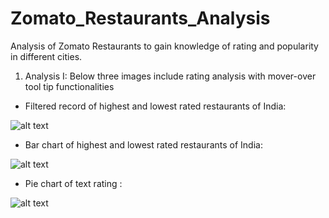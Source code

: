 # Zomato_Restaurants_Analysis

Analysis of Zomato Restaurants to gain knowledge of rating and popularity in different cities.

1) Analysis I: Below three images include rating analysis with mover-over tool tip functionalities

- Filtered record of highest and lowest rated restaurants of India:

![alt text](https://github.com/karankharecha/Zomato_Restaurants_Analysis/blob/master/output_files/max_min_rating_csv.png)

- Bar chart of highest and lowest rated restaurants of India:

![alt text](https://github.com/karankharecha/Zomato_Restaurants_Analysis/blob/master/output_files/max_min_rating.png)

- Pie chart of text rating :

![alt text](https://github.com/karankharecha/Zomato_Restaurants_Analysis/blob/master/output_files/text_rating.png)
